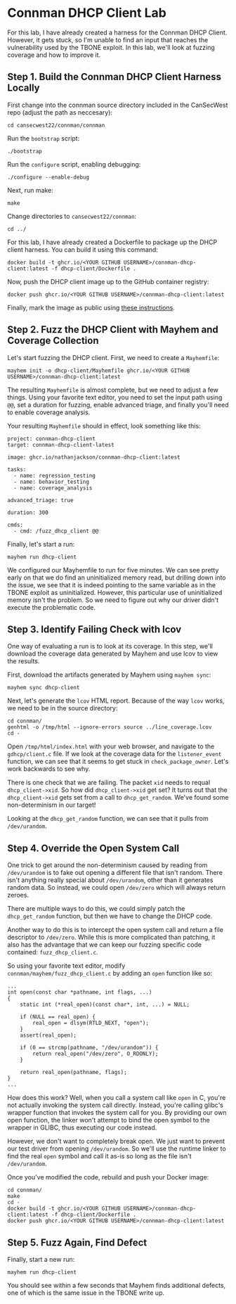# Connman DHCP Client Lab

For this lab, I have already created a harness for the Connman DHCP Client. However, it gets stuck, so I'm unable to find an input that reaches the vulnerability used by the TBONE exploit. In this lab, we'll look at fuzzing coverage and how to improve it.

## Step 1. Build the Connman DHCP Client Harness Locally

First change into the connman source directory included in the CanSecWest repo (adjust the path as neccesary):

```
cd cansecwest22/connman/connman
```

Run the `bootstrap` script:

```
./bootstrap
```

Run the `configure` script, enabling debugging:

```
./configure --enable-debug
```

Next, run make:

```
make
```

Change directories to `cansecwest22/connman`:

```
cd ../
```

For this lab, I have already created a Dockerfile to package up the DHCP client harness. You can build it using this command:

```
docker build -t ghcr.io/<YOUR GITHUB USERNAME>/connman-dhcp-client:latest -f dhcp-client/Dockerfile .
```

Now, push the DHCP client image up to the GitHub container registry:

```
docker push ghcr.io/<YOUR GITHUB USERNAME>/connman-dhcp-client:latest
```

Finally, mark the image as public using [these instructions](https://docs.github.com/en/packages/learn-github-packages/configuring-a-packages-access-control-and-visibility#configuring-visibility-of-container-images-for-your-personal-account).

## Step 2. Fuzz the DHCP Client with Mayhem and Coverage Collection

Let's start fuzzing the DHCP client. First, we need to create a `Mayhemfile`:

```
mayhem init -o dhcp-client/Mayhemfile ghcr.io/<YOUR GITHUB USERNAME>/connman-dhcp-client:latest
```

The resulting `Mayhemfile` is almost complete, but we need to adjust a few things. Using your favorite text editor, you need to set the input path using `@@`, set a duration for fuzzing, enable advanced triage, and finally you'll need to enable coverage analysis.

Your resulting `Mayhemfile` should in effect, look something like this:

```
project: connman-dhcp-client
target: connman-dhcp-client-latest

image: ghcr.io/nathanjackson/connman-dhcp-client:latest

tasks:
  - name: regression_testing
  - name: behavior_testing
  - name: coverage_analysis

advanced_triage: true

duration: 300

cmds:
  - cmd: /fuzz_dhcp_client @@
```

Finally, let's start a run:

```
mayhem run dhcp-client
```

We configured our Mayhemfile to run for five minutes. We can see pretty early on that we do find an uninitialized memory read, but drilling down into the issue, we see that it is indeed pointing to the same variable as in the TBONE exploit as uninitialized. However, this particular use of uninitialized memory isn't the problem. So we need to figure out why our driver didn't execute the problematic code.

## Step 3. Identify Failing Check with lcov

One way of evaluating a run is to look at its coverage. In this step, we'll download the coverage data generated by Mayhem and use lcov to view the results.

First, download the artifacts generated by Mayhem using `mayhem sync`:

```
mayhem sync dhcp-client
```

Next, let's generate the `lcov` HTML report. Because of the way `lcov` works, we need to be in the source directory:

```
cd connman/
genhtml -o /tmp/html --ignore-errors source ../line_coverage.lcov
cd -
```

Open `/tmp/html/index.html` with your web browser, and navigate to the `gdhcp/client.c` file. If we look at the coverage data for the `listener_event` function, we can see that it seems to get stuck in `check_package_owner`.  Let's work backwards to see why.

There is one check that we are failing. The packet `xid` needs to requal `dhcp_client->xid`. So how did `dhcp_client->xid` get set? It turns out that the `dhcp_client->xid` gets set from a call to `dhcp_get_random`. We've found some non-determinism in our target!

Looking at the `dhcp_get_random` function, we can see that it pulls from `/dev/urandom`.

## Step 4. Override the Open System Call

One trick to get around the non-determinism caused by reading from `/dev/urandom` is to fake out opening a different file that isn't random. There isn't anything really special about `/dev/urandom`, other than it generates random data. So instead, we could open `/dev/zero` which will always return zeroes.

There are multiple ways to do this, we could simply patch the `dhcp_get_random` function, but then we have to change the DHCP code.

Another way to do this is to intercept the open system call and return a file descriptor to `/dev/zero`. While this is more complicated than patching, it also has the advantage that we can keep our fuzzing specific code contained: `fuzz_dhcp_client.c`.

So using your favorite text editor, modify `connman/mayhem/fuzz_dhcp_client.c` by adding an `open` function like so:

```
...
int open(const char *pathname, int flags, ...)
{
    static int (*real_open)(const char*, int, ...) = NULL;

    if (NULL == real_open) {
        real_open = dlsym(RTLD_NEXT, "open");
    }
    assert(real_open);

    if (0 == strcmp(pathname, "/dev/urandom")) {
        return real_open("/dev/zero", O_RDONLY);
    }

    return real_open(pathname, flags);
}
...
```

How does this work? Well, when you call a system call like `open` in C, you're not actually invoking the system call directly. Instead, you're calling glibc's wrapper function that invokes the system call for you. By providing our own open function, the linker won't attempt to bind the open symbol to the wrapper in GLIBC, thus executing our code instead.

However, we don't want to completely break open. We just want to prevent our test driver from opening `/dev/urandom`. So we'll use the runtime linker to find the real `open` symbol and call it as-is so long as the file isn't `/dev/urandom`.

Once you've modified the code, rebuild and push your Docker image:

```
cd connman/
make
cd -
docker build -t ghcr.io/<YOUR GITHUB USERNAME>/connman-dhcp-client:latest -f dhcp-client/Dockerfile .
docker push ghcr.io/<YOUR GITHUB USERNAME>/connman-dhcp-client:latest
```

## Step 5. Fuzz Again, Find Defect

Finally, start a new run:

```
mayhem run dhcp-client
```

You should see within a few seconds that Mayhem finds additional defects, one of which is the same issue in the TBONE write up.

